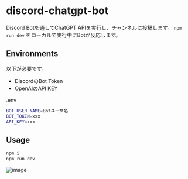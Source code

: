 # discord-chatgpt-bot

Discord Botを通してChatGPT APIを実行し、チャンネルに投稿します。
`npm run dev` をローカルで実行中にBotが反応します。

## Environments

以下が必要です。

- DiscordのBot Token
- OpenAIのAPI KEY

.env

```zsh
BOT_USER_NAME=Botユーザ名
BOT_TOKEN=xxx
API_KEY=xxx
```

## Usage

```zsh
npm i
npm run dev
```

![image](https://user-images.githubusercontent.com/18649842/224736640-b6541a04-a1f4-4c4a-811a-620e44028868.png)
